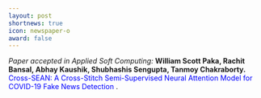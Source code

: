 ```yaml
---
layout: post
shortnews: true
icon: newspaper-o
award: false
---
```


<i>Paper accepted in Applied Soft Computing:</i> <b>William Scott Paka, Rachit Bansal, Abhay Kaushik, Shubhashis Sengupta, Tanmoy Chakraborty.</b> <font color="blue"> Cross-SEAN: A Cross-Stitch Semi-Supervised  Neural Attention Model for COVID-19 Fake News Detection </font>.
